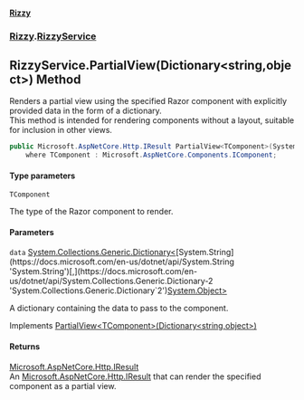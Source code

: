#### [Rizzy](index 'index')
### [Rizzy](Rizzy 'Rizzy').[RizzyService](Rizzy.RizzyService 'Rizzy.RizzyService')

## RizzyService.PartialView<TComponent>(Dictionary<string,object>) Method

Renders a partial view using the specified Razor component with explicitly provided data in the form of a dictionary.  
This method is intended for rendering components without a layout, suitable for inclusion in other views.

```csharp
public Microsoft.AspNetCore.Http.IResult PartialView<TComponent>(System.Collections.Generic.Dictionary<string,object?> data)
    where TComponent : Microsoft.AspNetCore.Components.IComponent;
```
#### Type parameters

<a name='Rizzy.RizzyService.PartialView_TComponent_(System.Collections.Generic.Dictionary_string,object_).TComponent'></a>

`TComponent`

The type of the Razor component to render.
#### Parameters

<a name='Rizzy.RizzyService.PartialView_TComponent_(System.Collections.Generic.Dictionary_string,object_).data'></a>

`data` [System.Collections.Generic.Dictionary&lt;](https://docs.microsoft.com/en-us/dotnet/api/System.Collections.Generic.Dictionary-2 'System.Collections.Generic.Dictionary`2')[System.String](https://docs.microsoft.com/en-us/dotnet/api/System.String 'System.String')[,](https://docs.microsoft.com/en-us/dotnet/api/System.Collections.Generic.Dictionary-2 'System.Collections.Generic.Dictionary`2')[System.Object](https://docs.microsoft.com/en-us/dotnet/api/System.Object 'System.Object')[&gt;](https://docs.microsoft.com/en-us/dotnet/api/System.Collections.Generic.Dictionary-2 'System.Collections.Generic.Dictionary`2')

A dictionary containing the data to pass to the component.

Implements [PartialView&lt;TComponent&gt;(Dictionary&lt;string,object&gt;)](Rizzy.IRizzyService.PartialView_TComponent_(System.Collections.Generic.Dictionary_string,object_) 'Rizzy.IRizzyService.PartialView<TComponent>(System.Collections.Generic.Dictionary<string,object>)')

#### Returns
[Microsoft.AspNetCore.Http.IResult](https://docs.microsoft.com/en-us/dotnet/api/Microsoft.AspNetCore.Http.IResult 'Microsoft.AspNetCore.Http.IResult')  
An [Microsoft.AspNetCore.Http.IResult](https://docs.microsoft.com/en-us/dotnet/api/Microsoft.AspNetCore.Http.IResult 'Microsoft.AspNetCore.Http.IResult') that can render the specified component as a partial view.